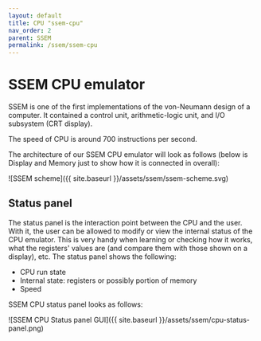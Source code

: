 ```yaml
---
layout: default
title: CPU "ssem-cpu"
nav_order: 2
parent: SSEM
permalink: /ssem/ssem-cpu
---
```


# SSEM CPU emulator

SSEM is one of the first implementations of the von-Neumann design of a computer. It contained a control unit, arithmetic-logic unit, and I/O subsystem (CRT display).

The speed of CPU is around 700 instructions per second.

The architecture of our SSEM CPU emulator will look as follows (below is Display and Memory just to show how it is connected in overall):

![SSEM scheme]({{ site.baseurl }}/assets/ssem/ssem-scheme.svg)

## Status panel

The status panel is the interaction point between the CPU and the user. With it, the user can be allowed to modify or view the internal status of the CPU emulator. This is very handy when learning or checking how it works, what the registers' values are (and compare them with those shown on a display), etc. The status panel shows the following:

- CPU run state
- Internal state: registers or possibly portion of memory
- Speed

SSEM CPU status panel looks as follows:

![SSEM CPU Status panel GUI]({{ site.baseurl }}/assets/ssem/cpu-status-panel.png)
